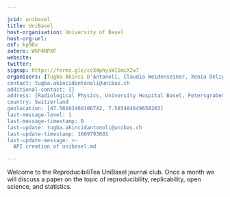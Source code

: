 ```yaml
---

jcid: unibasel
title: UniBasel
host-organisation: University of Basel
host-org-url: 
osf: kp98v
zotero: W6P4NPXF
website: 
twitter: 
signup: https://forms.gle/ccX4physW1SmiX2w7
organisers: [Tugba Akinci D'Antonoli, Claudia Weidenseiner, Xenia Deligianni, Francesco Santini, Valentin Amrhein, Florian Bruehlmann, Christian Kleiber, Lars Hemkens]
contact: tugba.akincidantonoli@unibas.ch
additional-contact: []
address: [Radiological Physics, University Hospital Basel, Petersgraben 4, 4031 Basel]
country: Switzerland
geolocation: [47.56103469106742, 7.583484649658203]
last-message-level: 1
last-message-timestamp: 0
last-update: tugba.akincidantonoli@unibas.ch
last-update-timestamp: 1609793601
last-update-message: >-
  API creation of unibasel.md

---
```


Welcome to the ReproducibiliTea UniBasel journal club. Once a month we will discuss a paper on the topic of reproducibility, replicability, open science, and statistics.
